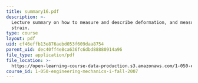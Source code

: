 ```yaml
---
title: summary16.pdf
description: >-
  Lecture summary on how to measure and describe deformation, and measurement of
  strain.
type: course
layout: pdf
uid: cf46effb13e876aebd053f609daa8754
parent_uid: dec40ff4e8ca636fc6dbd88880914a96
file_type: application/pdf
file_location: >-
  https://open-learning-course-data-production.s3.amazonaws.com/1-050-engineering-mechanics-i-fall-2007/cf46effb13e876aebd053f609daa8754_summary16.pdf
course_id: 1-050-engineering-mechanics-i-fall-2007
---
```

